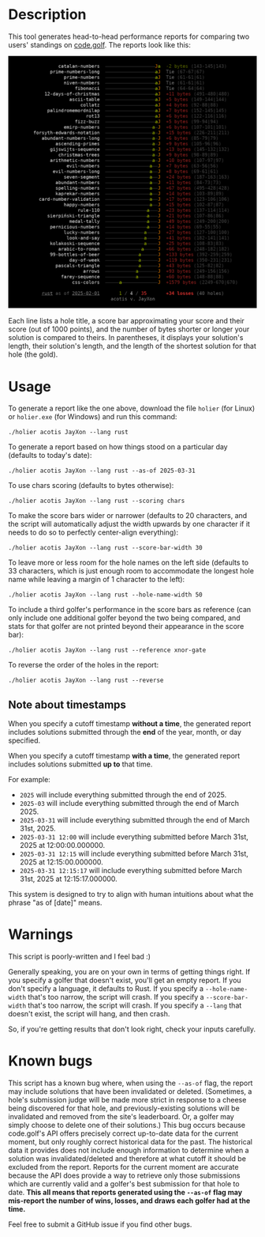 
# Description

This tool generates head-to-head performance reports for comparing two users' standings on [code.golf](https://code.golf/). The reports look like this:

![A scoreboard comparing the performance of a golfer named "acotis" to a golfer named "JayXon". acotis has one win, JayXon has 77 wins, and there are 10 draws.](screenshot.png)

Each line lists a hole title, a score bar approximating your score and their score (out of 1000 points), and the number of bytes shorter or longer your solution is compared to theirs. In parentheses, it displays your solution's length, their solution's length, and the length of the shortest solution for that hole (the gold).

# Usage

To generate a report like the one above, download the file `holier` (for Linux) or `holier.exe` (for Windows) and run this command:

```
./holier acotis JayXon --lang rust
```

To generate a report based on how things stood on a particular day (defaults to today's date):

```
./holier acotis JayXon --lang rust --as-of 2025-03-31
```

To use chars scoring (defaults to bytes otherwise):

```
./holier acotis JayXon --lang rust --scoring chars
```

To make the score bars wider or narrower (defaults to 20 characters, and the script will automatically adjust the width upwards by one character if it needs to do so to perfectly center-align everything):

```
./holier acotis JayXon --lang rust --score-bar-width 30
```

To leave more or less room for the hole names on the left side (defaults to 33 characters, which is just enough room to accommodate the longest hole name while leaving a margin of 1 character to the left):

```
./holier acotis JayXon --lang rust --hole-name-width 50
```

To include a third golfer's performance in the score bars as reference (can only include one additional golfer beyond the two being compared, and stats for that golfer are not printed beyond their appearance in the score bar):

```
./holier acotis JayXon --lang rust --reference xnor-gate
```

To reverse the order of the holes in the report:

```
./holier acotis JayXon --lang rust --reverse
```

## Note about timestamps

When you specify a cutoff timestamp **without a time**, the generated report includes solutions submitted through the **end** of the year, month, or day specified.

When you specify a cutoff timestamp **with a time**, the generated report includes solutions submitted **up to** that time.

For example:

- `2025` will include everything submitted through the end of 2025.
- `2025-03` will include everything submitted through the end of March 2025.
- `2025-03-31` will include everything submitted through the end of March 31st, 2025.
- `2025-03-31 12:00` will include everything submitted before March 31st, 2025 at 12:00:00.000000.
- `2025-03-31 12:15` will include everything submitted before March 31st, 2025 at 12:15:00.000000.
- `2025-03-31 12:15:17` will include everything submitted before March 31st, 2025 at 12:15:17.000000.

This system is designed to try to align with human intuitions about what the phrase "as of [date]" means.

# Warnings

This script is poorly-written and I feel bad :)

Generally speaking, you are on your own in terms of getting things right. If you specify a golfer that doesn't exist, you'll get an empty report. If you don't specify a language, it defaults to Rust. If you specify a `--hole-name-width` that's too narrow, the script will crash. If you specify a `--score-bar-width` that's too narrow, the script will crash. If you specify a `--lang` that doesn't exist, the script will hang, and then crash.

So, if you're getting results that don't look right, check your inputs carefully.

# Known bugs

This script has a known bug where, when using the `--as-of` flag, the report may include solutions that have been invalidated or deleted. (Sometimes, a hole's submission judge will be made more strict in response to a cheese being discovered for that hole, and previously-existing solutions will be invalidated and removed from the site's leaderboard. Or, a golfer may simply choose to delete one of their solutions.) This bug occurs because code.golf's API offers precisely correct up-to-date data for the current moment, but only roughly correct historical data for the past. The historical data it provides does not include enough information to determine when a solution was invalidated/deleted and therefore at what cutoff it should be excluded from the report. Reports for the current moment are accurate because the API does provide a way to retrieve only those submissions which are currently valid and a golfer's best submission for that hole to date. **This all means that reports generated using the `--as-of` flag may mis-report the number of wins, losses, and draws each golfer had at the time.**

Feel free to submit a GitHub issue if you find other bugs.


